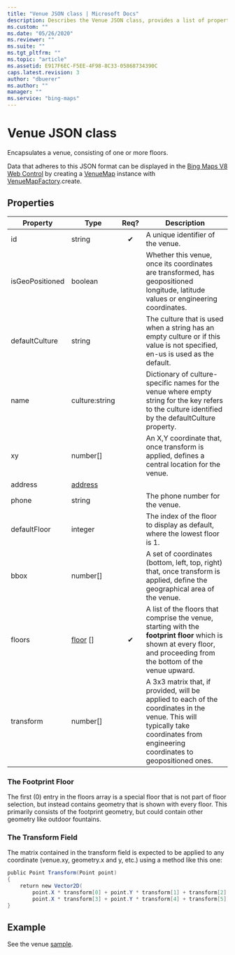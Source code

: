 ```yaml
---
title: "Venue JSON class | Microsoft Docs"
description: Describes the Venue JSON class, provides a list of properties and a code example, and details the footprint floor and the transform field.
ms.custom: ""
ms.date: "05/26/2020"
ms.reviewer: ""
ms.suite: ""
ms.tgt_pltfrm: ""
ms.topic: "article"
ms.assetid: E917F6EC-F5EE-4F98-8C33-05868734390C
caps.latest.revision: 3
author: "dbuerer"
ms.author: ""
manager: ""
ms.service: "bing-maps"
---
```

# Venue JSON class

Encapsulates a venue, consisting of one or more floors.

Data that adheres to this JSON format can be displayed in the [Bing Maps V8 Web Control] by creating a [VenueMap] instance with [VenueMapFactory].create.

## Properties

| Property        | Type           | Req? | Description |
|-----------------|----------------|:------:|-------------|
| id              | string         |  ✔   | A unique identifier of the venue. |
| isGeoPositioned | boolean        |      | Whether this venue, once its coordinates are transformed, has geopositioned longitude, latitude values or engineering coordinates. |
| defaultCulture  | string         |      | The culture that is used when a string has an empty culture or if this value is not specified, en-us is used as the default. |
| name            | culture:string |      | Dictionary of culture-specific names for the venue where empty string for the key refers to the culture identified by the defaultCulture property. |
| xy              | number[]       |      | An X,Y coordinate that, once transform is applied, defines a central location for the venue. |
| address         | [address]      |      | |
| phone           | string         |      | The phone number for the venue. |
| defaultFloor    | integer        |      | The index of the floor to display as default, where the lowest floor is 1. |
| bbox            | number[]       |      | A set of coordinates (bottom, left, top, right) that, once transform is applied, define the geographical area of the venue. |
| floors          | [floor] []     |  ✔   | A list of the floors that comprise the venue, starting with the **footprint floor** which is shown at every floor, and proceeding from the bottom of the venue upward. |
| transform       | number[]       |      | A 3x3 matrix that, if provided, will be applied to each of the coordinates in the venue.  This will typically take coordinates from engineering coordinates to geopositioned ones. |

### The Footprint Floor

The first (0) entry in the floors array is a special floor that is not part of floor selection, but instead contains geometry that is shown with every floor.  This primarily consists of the footprint geometry, but could contain other geometry like outdoor fountains.

### The Transform Field
The matrix contained in the transform field is expected to be applied to any coordinate (venue.xy, geometry.x and y, etc.) using a method like this one:

```csharp
public Point Transform(Point point)
{
    return new Vector2D(
        point.X * transform[0] + point.Y * transform[1] + transform[2],
        point.X * transform[3] + point.Y * transform[4] + transform[5]);
}
```

## Example

See the venue [sample].

[address]: address.md
[floor]: floor.md
[sample]: sample.md
[Bing Maps V8 Web Control]: ../v8-web-control/index.md
[VenueMap]: ../v8-web-control/modules/venue-map-module/venuemap-class.md
[VenueMapFactory]: ../v8-web-control/modules/venue-map-module/venuemapoptions-object.md
